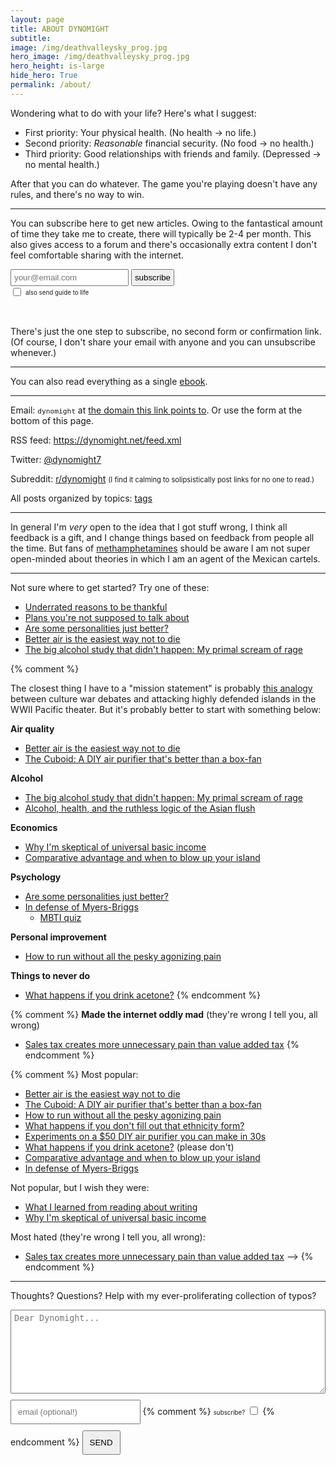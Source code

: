 ```yaml
---
layout: page
title: ABOUT DYNOMIGHT
subtitle: 
image: /img/deathvalleysky_prog.jpg
hero_image: /img/deathvalleysky_prog.jpg
hero_height: is-large
hide_hero: True
permalink: /about/
---
```


Wondering what to do with your life? Here's what I suggest:

* First priority: Your physical health. (No health → no life.)
* Second priority: *Reasonable* financial security. (No food → no health.)
* Third priority: Good relationships with friends and family. (Depressed → no mental health.)

After that you can do whatever. The game you're playing doesn't have any rules, and there's no way to win.

---

You can subscribe here to get new articles. Owing to the fantastical amount of time they take me to create, there will typically be 2-4 per month. This also gives access to a forum and there's occasionally extra content I don't feel comfortable sharing with the internet.

<form action="https://formsubmit.co/4a18e703496d7ca33c417b1bf528ad9d" method="POST">
<input type="hidden" name="_subject" value="SUBSCRIBE SUB" /> 
<input type="email" name="text" placeholder="your@email.com" style="padding:4px;" /> 
<input type="hidden" name="_next" value="https://dynomight.net/subscribe_success.html" /> 
<input type="hidden" name="_captcha" value="false">
<input type="hidden" name="_url" value="https://dynomight.net/"> <button type="submit" style="cursor:pointer; padding:4px;">subscribe</button>
<br><input type="checkbox" id="guide" name="guide" value="guide" style="transform: scale(1); vertical-align: middle;">
<label for="guide" style="margin-top:5px; padding:0px; font-size:70%;">also send guide to life</label>
</form>
<br>

There's just the one step to subscribe, no second form or confirmation link. (Of course, I don't share your email with anyone and you can unsubscribe whenever.)

---

You can also read everything as a single [ebook](/ebook/).

---

Email: <span style="font-family:monospace; font-size:80%;">dynomight</span> at [the domain this link points to](https://tutanota.com/). Or use the form at the bottom of this page.

RSS feed: <https://dynomight.net/feed.xml>

Twitter: [@dynomight7](https://twitter.com/dynomight7)

Subreddit: [r/dynomight](https://old.reddit.com/r/dynomight/) <span style="font-size:80%">(I find it calming to solipsistically post links for no one to read.)</span>

All posts organized by topics: [tags](/tags)

<!-- <form action="https://formsubmit.co/4a18e703496d7ca33c417b1bf528ad9d" method="POST">Mailing list: 
<input type="hidden" name="_subject" value="SUBSCRIBE0" /> 
<input type="text" name="text" placeholder="your@email.com" style="font-family:monospace;" /> 
<input type="hidden" name="_next" value="https://dynomight.net/subscribe_success.html" /> 
<input type="hidden" name="_captcha" value="false">
<input type="hidden" name="_url" value="https://dynomight.net/"> 
<button type="submit" class="headerfont">SUBSCRIBE AND DONE</button> 
</form> -->

---

In general I'm *very* open to the idea that I got stuff wrong, I think all feedback is a gift, and I change things based on feedback from people all the time. But fans of [methamphetamines](/p2p-meth) should be aware I am not super open-minded about theories in which I am an agent of the Mexican cartels.

---

Not sure where to get started? Try one of these:

* [Underrated reasons to be thankful](/thanks/)
* [Plans you're not supposed to talk about](/plans/)
* [Are some personalities just better?](/better-personalities/)
* [Better air is the easiest way not to die](/air/)
* [The big alcohol study that didn't happen: My primal scream of rage](/alcohol-trial/)

{% comment %}

The closest thing I have to a "mission statement" is probably [this analogy](/culture-war-island-hopping/) between culture war debates and attacking highly defended islands in the WWII Pacific theater. But it's probably better to start with something below:

**Air quality**
* [Better air is the easiest way not to die](/air)
* [The Cuboid: A DIY air purifier that's better than a box-fan](/better-DIY-air-purifier.html)

**Alcohol**
* [The big alcohol study that didn't happen: My primal scream of rage](/alcohol-trial/)
* [Alcohol, health, and the ruthless logic of the Asian flush](/alcohol/)

**Economics**
* [Why I'm skeptical of universal basic income](/2020/12/03/why-im-skeptical-of-UBI/)
* [Comparative advantage and when to blow up your island](/2020/09/11/comparative-advantage-and-when-to-blow-up-your-island/)

**Psychology**
* [Are some personalities just better?](/better-personalities)
* [In defense of Myers-Briggs](/in-defense-of-myers-briggs.html)
  * [MBTI quiz](/mbti/)

**Personal improvement**
* [How to run without all the pesky agonizing pain](/2021/01/25/how-to-run-without-all-the-agonizing-pain/)

**Things to never do**
* [What happens if you drink acetone?](/2020/09/14/what-happens-if-you-drink-acetone/)
{% endcomment %}

{% comment %}
**Made the internet oddly mad** (they're wrong I tell you, all wrong)
* [Sales tax creates more unnecessary pain than value added tax](/2020/12/09/sales-tax-creates-more-unnecessary-pain-than-value-added-tax/)
{% endcomment %}

{% comment %}
Most popular:
* [Better air is the easiest way not to die](/air)
* [The Cuboid: A DIY air purifier that's better than a box-fan](/better-DIY-air-purifier.html)
* [How to run without all the pesky agonizing pain](/2021/01/25/how-to-run-without-all-the-agonizing-pain/)
* [What happens if you don't fill out that ethnicity form?](/2021/01/15/eeo/)
* [Experiments on a $50 DIY air purifier you can make in 30s](/2020/12/15/some-real-data-on-a-DIY-box-fan-air-purifier/)
* [What happens if you drink acetone?](/2020/09/14/what-happens-if-you-drink-acetone/) (please don't)
* [Comparative advantage and when to blow up your island](/2020/09/11/comparative-advantage-and-when-to-blow-up-your-island/)
* [In defense of Myers-Briggs](/in-defense-of-myers-briggs.html)

Not popular, but I wish they were:
* [What I learned from reading about writing](/2021/02/07/writing-as-a-craft/)
* [Why I'm skeptical of universal basic income](/2020/12/03/why-im-skeptical-of-UBI/)

Most hated (they're wrong I tell you, all wrong):
* [Sales tax creates more unnecessary pain than value added tax](2020/12/09/sales-tax-creates-more-unnecessary-pain-than-value-added-tax/) -->
{% endcomment %}

---

Thoughts? Questions? Help with my ever-proliferating collection of typos?

<div style="text-align:left;">
        <!--<details style="border: none 1px #cccccc; width:100%; padding: 5px; border-radius: 5px;"><summary class="headerfont" style="font-size:80%;">say hi</summary>-->
        <form action="https://formsubmit.co/4a18e703496d7ca33c417b1bf528ad9d" method="POST"> 
          <input type="hidden" name="_subject" value="RESPONSE {{page.title | slice: 0,20}}" /> 
          <textarea type="text" name="text" class="headerfont" placeholder="Dear Dynomight..." style="margin-bottom:10px; padding:5px; width:100%; height:10em; word-wrap: break-word; word-break: break-all;"></textarea>
          <!-- <span class="headerfont" style="font-size:70%; ">(optional)</span> -->
          <input type="email" name="email" class="headerfont" placeholder="email (optional!)" style="margin-bottom:10px; padding:10px; min-width:28ch;"/> 
          {% comment %}
          <span class="headerfont" style="font-size:70%; ">subscribe?</span>
          <input type="checkbox" value="1" name="subscribebox" style="padding:10pt;" />
          {% endcomment %}
          <input type="text" name="_honey" style="display:none"> 
          <input type="hidden" name="_next" value="https://dynomight.net/respond_success.html" /> 
          <input type="hidden" name="_captcha" value="false"> 
          <input type="hidden" name="_url" value="https://dynomight.net/">
          <button type="submit" class="headerfont" style="padding:10px;">SEND</button> 
        </form>
        <!-- <span class="headerfont" style="font-size:60%;">Help with my ever-proliferating collection of typos, please.</span> -->
        <br>
        <!-- </details> -->
        </div> 